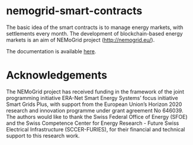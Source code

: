 # nemogrid-smart-contracts

The basic idea of the smart contracts is to manage energy markets, with settlements every month. The development of blockchain-based energy markets is an aim of NEMoGrid project (http://nemogrid.eu/).

The documentation is available [here](https://nemogrid-smart-contracts.readthedocs.io).

# Acknowledgements
The NEMoGrid project has received funding in the framework of the joint programming initiative ERA-Net Smart Energy Systems’ focus initiative Smart Grids Plus, with support from the European Union’s Horizon 2020 research and innovation programme under grant agreement No 646039.
The authors would like to thank the Swiss Federal Office of Energy (SFOE) and the Swiss Competence Center for Energy Research - Future Swiss Electrical Infrastructure (SCCER-FURIES), for their financial and technical support to this research work.
